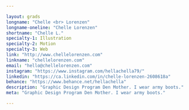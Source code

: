 ```yaml
---

layout: grads
longname: "Chelle <br> Lorenzen"
longname-oneline: "Chelle Lorenzen"
shortname: "Chelle L."
specialty-1: Illustration
specialty-2: Motion
specialty-3: Web
link: "http://www.chellelorenzen.com"
linkname: "chellelorenzen.com"
email: "hello@chellelorenzen.com"
instagram: "https://www.instagram.com/hellachella79/"
linkedin: "https://ca.linkedin.com/in/chelle-lorenzen-2608618a"
behance: "https://www.behance.net/hellachella"
description: "Graphic Design Program Den Mother. I wear army boots."
meta: "Graphic Design Program Den Mother. I wear army boots."

---
```

